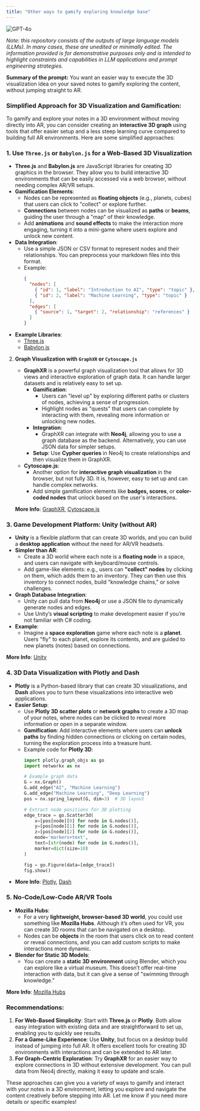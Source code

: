 ```yaml
---
title: "Other ways to gamify exploring knowledge base"
---
```

![GPT-4o](https://img.shields.io/badge/GPT--4o-3333FF?style=for-the-badge&logo=openai&logoColor=white)



*Note: this repository consists of the outputs of large language models (LLMs). In many cases, these are unedited or minimally edited. The information provided is for demonstrative purposes only and is intended to highlight constraints and capabilities in LLM applications and prompt engineering strategies.*


**Summary of the prompt:**
You want an easier way to execute the 3D visualization idea on your saved notes to gamify exploring the content, without jumping straight to AR.

### Simplified Approach for 3D Visualization and Gamification:

To gamify and explore your notes in a 3D environment without moving directly into AR, you can consider creating an **interactive 3D graph** using tools that offer easier setup and a less steep learning curve compared to building full AR environments. Here are some simplified approaches:

### 1. **Use `Three.js` or `Babylon.js` for a Web-Based 3D Visualization**
   - **Three.js** and **Babylon.js** are JavaScript libraries for creating 3D graphics in the browser. They allow you to build interactive 3D environments that can be easily accessed via a web browser, without needing complex AR/VR setups.
   - **Gamification Elements**:
     - Nodes can be represented as **floating objects** (e.g., planets, cubes) that users can click to "collect" or explore further.
     - **Connections** between nodes can be visualized as **paths** or **beams**, guiding the user through a "map" of their knowledge.
     - Add **animations** and **sound effects** to make the interaction more engaging, turning it into a mini-game where users explore and unlock new content.
   - **Data Integration**:
     - Use a simple JSON or CSV format to represent nodes and their relationships. You can preprocess your markdown files into this format.
     - Example:
       ```json
       {
         "nodes": [
           { "id": 1, "label": "Introduction to AI", "type": "topic" },
           { "id": 2, "label": "Machine Learning", "type": "topic" }
         ],
         "edges": [
           { "source": 1, "target": 2, "relationship": "references" }
         ]
       }
       ```
   - **Example Libraries**:
     - [Three.js](https://threejs.org/)
     - [Babylon.js](https://www.babylonjs.com/)

2. **Graph Visualization with `GraphXR` or `Cytoscape.js`**
   - **GraphXR** is a powerful graph visualization tool that allows for 3D views and interactive exploration of graph data. It can handle larger datasets and is relatively easy to set up.
     - **Gamification**:
       - Users can "level up" by exploring different paths or clusters of nodes, achieving a sense of progression.
       - Highlight nodes as "quests" that users can complete by interacting with them, revealing more information or unlocking new nodes.
     - **Integration**:
       - GraphXR can integrate with **Neo4j**, allowing you to use a graph database as the backend. Alternatively, you can use JSON data for simpler setups.
     - **Setup**: Use **Cypher queries** in Neo4j to create relationships and then visualize them in GraphXR. 
   - **Cytoscape.js**:
     - Another option for **interactive graph visualization** in the browser, but not fully 3D. It is, however, easy to set up and can handle complex networks.
     - Add simple gamification elements like **badges, scores**, or **color-coded nodes** that unlock based on the user's interactions.

   **More Info**: [GraphXR](https://www.kineviz.com/graphxr), [Cytoscape.js](https://js.cytoscape.org/)

### 3. **Game Development Platform: Unity (without AR)**
   - **Unity** is a flexible platform that can create 3D worlds, and you can build a **desktop application** without the need for AR/VR headsets.
   - **Simpler than AR**:
     - Create a 3D world where each note is a **floating node** in a space, and users can navigate with keyboard/mouse controls.
     - Add game-like elements: e.g., users can **"collect" nodes** by clicking on them, which adds them to an inventory. They can then use this inventory to connect nodes, build "knowledge chains," or solve challenges.
   - **Graph Database Integration**:
     - Unity can pull data from **Neo4j** or use a JSON file to dynamically generate nodes and edges.
     - Use Unity’s **visual scripting** to make development easier if you’re not familiar with C# coding.
   - **Example**: 
     - Imagine a **space exploration** game where each note is a **planet**. Users "fly" to each planet, explore its contents, and are guided to new planets (notes) based on connections.

   **More Info**: [Unity](https://unity.com/)

### 4. **3D Data Visualization with Plotly and Dash**
   - **Plotly** is a Python-based library that can create 3D visualizations, and **Dash** allows you to turn these visualizations into interactive web applications.
   - **Easier Setup**:
     - Use **Plotly 3D scatter plots** or **network graphs** to create a 3D map of your notes, where nodes can be clicked to reveal more information or open in a separate window.
     - **Gamification**: Add interactive elements where users can **unlock paths** by finding hidden connections or clicking on certain nodes, turning the exploration process into a treasure hunt.
     - Example code for **Plotly 3D**:
       ```python
       import plotly.graph_objs as go
       import networkx as nx

       # Example graph data
       G = nx.Graph()
       G.add_edge("AI", "Machine Learning")
       G.add_edge("Machine Learning", "Deep Learning")
       pos = nx.spring_layout(G, dim=3)  # 3D layout

       # Extract node positions for 3D plotting
       edge_trace = go.Scatter3d(
           x=[pos[node][0] for node in G.nodes()],
           y=[pos[node][1] for node in G.nodes()],
           z=[pos[node][2] for node in G.nodes()],
           mode='markers+text',
           text=[str(node) for node in G.nodes()],
           marker=dict(size=10)
       )

       fig = go.Figure(data=[edge_trace])
       fig.show()
       ```
   - **More Info**: [Plotly](https://plotly.com/), [Dash](https://dash.plotly.com/)

### 5. **No-Code/Low-Code AR/VR Tools**
   - **Mozilla Hubs**:
     - For a very **lightweight, browser-based 3D world**, you could use something like **Mozilla Hubs**. Although it’s often used for VR, you can create 3D rooms that can be navigated on a desktop. 
     - Nodes can be **objects** in the room that users click on to read content or reveal connections, and you can add custom scripts to make interactions more dynamic.
   - **Blender for Static 3D Models**:
     - You can create a **static 3D environment** using Blender, which you can explore like a virtual museum. This doesn’t offer real-time interaction with data, but it can give a sense of "swimming through knowledge."

   **More Info**: [Mozilla Hubs](https://hubs.mozilla.com/)

### Recommendations:
1. **For Web-Based Simplicity**: Start with **Three.js** or **Plotly**. Both allow easy integration with existing data and are straightforward to set up, enabling you to quickly see results.
2. **For a Game-Like Experience**: Use **Unity**, but focus on a desktop build instead of jumping into full AR. It offers excellent tools for creating 3D environments with interactions and can be extended to AR later.
3. **For Graph-Centric Exploration**: Try **GraphXR** for an easier way to explore connections in 3D without extensive development. You can pull data from Neo4j directly, making it easy to update and scale.

These approaches can give you a variety of ways to gamify and interact with your notes in a 3D environment, letting you explore and navigate the content creatively before stepping into AR. Let me know if you need more details or specific examples!